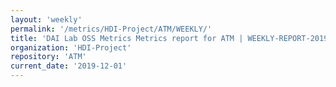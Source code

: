 ```yaml
---
layout: 'weekly'
permalink: '/metrics/HDI-Project/ATM/WEEKLY/'
title: 'DAI Lab OSS Metrics Metrics report for ATM | WEEKLY-REPORT-2019-12-01'
organization: 'HDI-Project'
repository: 'ATM'
current_date: '2019-12-01'
---
```

